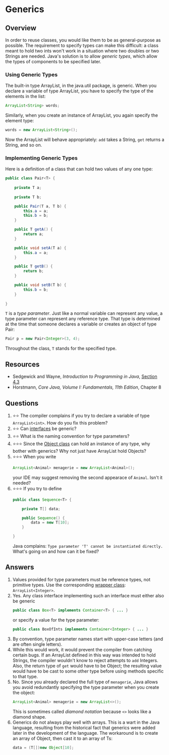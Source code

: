 # Generics
## Overview
In order to reuse classes, you would like them to be as general-purpose as possible. The requirement to specify types can make this difficult: a class meant to hold two ints won't work in a situation where two doubles or two Strings are needed. Java's solution is to allow *generic types*, which allow the types of components to be specified later.

### Using Generic Types
The built-in type ArrayList, in the java.util package, is generic. When you declare a variable of type ArrayList, you have to specify the type of the elements in the list:

```java
ArrayList<String> words;
```

Similarly, when you create an instance of ArrayList, you again specify the element type:

```java
words = new ArrayList<String>();
```

Now the ArrayList will behave appropriately: `add` takes a String, `get` returns a String, and so on.

### Implementing Generic Types

Here is a definition of a class that can hold two values of any one type:

```java
public class Pair<T> {
    
    private T a;
    
    private T b;

    public Pair(T a, T b) {
        this.a = a;
        this.b = b;
    }

    public T getA() {
        return a;
    }

    public void setA(T a) {
        this.a = a;
    }

    public T getB() {
        return b;
    }

    public void setB(T b) {
        this.b = b;
    }
    
}
```

`T` is a *type parameter*. Just like a normal variable can represent any value, a type parameter can represent any reference type. That type is determined at the time that someone declares a variable or creates an object of type Pair:

```java
Pair p = new Pair<Integer>(3, 4);
```

Throughout the class, `T` stands for the specified type.

## Resources
- Sedgewick and Wayne, *Introduction to Programming in Java*, [Section 4.3](https://introcs.cs.princeton.edu/java/43stack/)
- Horstmann, *Core Java, Volume I: Fundamentals, 11th Edition*, Chapter 8

## Questions
1. :star::star: The compiler complains if you try to declare a variable of type `ArrayList<int>`. How do you fix this problem?
1. :star::star: Can [interfaces](interfaces.md) be generic?
1. :star::star: What is the naming convention for type parameters?
1. :star::star::star: Since the [Object class](default_methods.md) can hold an instance of any type, why bother with generics? Why not just have ArrayList hold Objects?
1. :star::star::star: When you write
    ```java
    ArrayList<Animal> menagerie = new ArrayList<Animal>();
    ```
    your IDE may suggest removing the second appearace of `Animal`. Isn't it needed?
1. :star::star::star: If you try to define
    ```java
    public class Sequence<T> {

        private T[] data;

        public Sequence() {
            data = new T[10];
        }

    }
    ```
    Java complains: `Type parameter 'T' cannot be instantiated directly.` What's going on and how can it be fixed?
## Answers
1. Values provided for type parameters must be reference types, not primitive types. Use the corresponding [wrapper class](wrapper_classes.md): `ArrayList<Integer>`.
1. Yes. Any class interface implementing such an interface must either also be generic
    ```java
    public class Box<T> implements Container<T> { ... }
    ```
    or specify a value for the type parameter:
    ```java
    public class BoxOfInts implements Container<Integer> { ... }
    ```
1. By convention, type parameter names start with upper-case letters (and are often single letters).
1. While this would work, it would prevent the compiler from catching certain bugs. If an ArrayList defined in this way was intended to hold Strings, the compiler wouldn't know to reject attempts to `add` Integers. Also, the return type of `get` would have to be Object; the resulting value would have to be cast to some other type before using methods specific to that type.
1. No. Since you already declared the full type of `menagerie`, Java allows you avoid redundantly specifying the type parameter when you create the object:
    ```java
    ArrayList<Animal> menagerie = new ArrayList<>();
    ```
    This is sometimes called *diamond notation* because `<>` looks like a diamond shape.
1. Generics do not always play well with arrays. This is a wart in the Java language, resulting from the historical fact that generics were added later in the development of the language. The workaround is to create an array of Object, then cast it to an array of Ts:
    ```java
    data = (T[])new Object[10];
    ```
